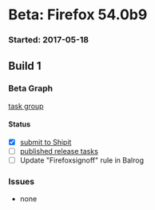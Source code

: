 # Beta: Firefox 54.0b9

### Started: 2017-05-18

## Build 1

### Beta Graph
[task group](https://tools.taskcluster.net/push-inspector/#/-W8h5J3LQ3SDU25KXX82rw)


#### Status
- [x] [submit to Shipit](https://wiki.mozilla.org/Release:Release_Automation_on_Mercurial:Starting_a_Release#Submit_to_Ship_It)
- [ ] [published release tasks](../how-tos/relpro.md#3-publish-release)
- [ ] Update "Firefoxsignoff" rule in Balrog

### Issues
- none


